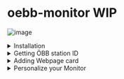 # oebb-monitor WIP
![image](https://user-images.githubusercontent.com/71500391/218267029-6c6f41e5-1109-4f6f-8117-bfa696efd8d4.png)


<details><summary>Installation</summary>
<p>
  
To use the oebb-monitor you need to have access to a terminal on the Homeassistant.
I recommend using Add-ons from the Hoemassistant Add-on store.

Using the terminal execute the following commands.

1. Navigate to "config/www" 
```
cd ~/config/www
```
2. Clone the repository
```
git clone https://github.com/Dave2ooo/oebb-monitor.git
```
3. Navigate to config/www/oebb-monitor/server
```
cd ~/config/www/oebb-monitor/server
```
4. Install Node.js
```
apk add nodejs npm
```
5. Install npm
```
npm install
```
5. Run the cors-server
```
node cors-server.js
```
The terminal should now show
```
Running CORS Anywhere on 0.0.0.0:8080
```
This CORS server must be running all the time in order to retrieve data from the ÖBB.

  If everyting worked the terminal schould look like this.
  ![Terminal_commands](https://user-images.githubusercontent.com/71500391/218303268-3f628d1f-12c4-467f-8533-0d29f262fd9f.jpg)

  
6. Finally, open the **script.js** file and change the value of the **hass_ip** parameter to your Homeassistant servers IP address.
_I use the **Visual Studio Code** add-on to edit files._

![image](https://user-images.githubusercontent.com/71500391/218267834-9eddbd79-67c8-496b-bb82-22b27ef2032e.png)


</p>
</details>


<details><summary>Getting ÖBB station ID</summary>
<p>
  
  To get the monitor to show only connections from your desired station you need to get the respective station ID.
  1. Open https://fahrplan.oebb.at/bin/query.exe/en?
  2. Click on **Station information**
  3. Enter the name of your station and click **Display information**
  4. Click on **View <HTML> sourcecode**
  5. Copy the **evaId** number
  ![image](https://user-images.githubusercontent.com/71500391/218268878-24756c72-f5a8-4138-8413-6330f2b967b5.png)

  
</p>
</details>


<details><summary>Adding Webpage card</summary>
<p>
  
  1. Go to **Overview** and create a new **Webpage** card.
  2. In the **URL** field enter the following and replace the **departure_station** parameter with the ID of your desired station (evaId).
  ```
  /local/Scotty/index.html?departure_station=1234567
  ```
  
  
</p>
</details>


<details><summary>Personalize your Monitor</summary>
<p>
You can modify the OBB monitor by adding parameters to the URL in the Webpage card.
  e.g. 
  
  ```
  /local/oebb-monitor/index.html?departure_station=1290401&destination_station=1292101&products_filter=1011111111011&num_journeys=7&additional_time=5&update_interval=60
  ```
  
  ### Parameters
#### departure_station (required)
  ID of the departure station. This ID must be provided.
#### destination_station
  ID of the destination station. If provided, the monitor only shows connections from your departure station to your destination station.
#### products_filter (better not touch this)
  filtering the mean of transportation (Train, Bus,...)
#### num_journeys
  number of connections to show (default: 6)
#### additional_time
  lead time in minutes (default: 0)
#### update_interval
  Updates the data every X second(s) (default: 30)
  
  
</p>
</details>
